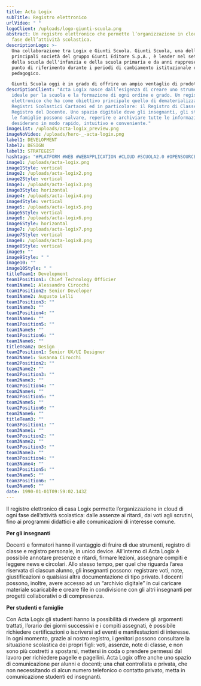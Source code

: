 ```yaml
---
title: Acta Logix
subTitle: Registro elettronico
urlVideo: " "
logoClient: /uploads/logo-giunti-scuola.png
abstract: Un registro elettronico che permette l’organizzazione in cloud di ogni
  fase dell’attività scolastica.
descriptionLogo: >-
  Una collaborazione tra Logix e Giunti Scuola. Giunti Scuola, una delle
  principali società del gruppo Giunti Editore S.p.A., è leader nel settore
  della scuola dell'infanzia e della scuola primaria e da anni rappresenta un
  punto di riferimento durante i periodi di cambiamento istituzionale e
  pedagogico.

  Giunti Scuola oggi è in grado di offrire un ampio ventaglio di prodotti e servizi per la scuola, tra cui libri di testo, materiali didattici, corsi di formazione e molto altro ancora.
descriptionClient: "Acta Logix nasce dall’esigenza di creare uno strumento
  ideale per la scuola e la formazione di ogni ordine e grado. Un registro
  elettronico che ha come obiettivo principale quello di dematerializzare i
  Registri Scolastici Cartacei ed in particolare: il Registro di Classe ed il
  Registro del Docente. Uno spazio digitale dove gli insegnanti, gli studenti e
  le famiglie possono salvare, reperire e archiviare tutte le informazioni che
  desiderano in modo rapido, intuitivo e conveniente."
imageList: /uploads/acta-logix_preview.png
imageNoVideo: /uploads/hero-_-acta-logix.png
label1: DEVELOPMENT
label2: DESIGN
label3: STRATEGIST
hashtags: "#PLATFORM #WEB #WEBAPPLICATION #CLOUD #SCUOLA2.0 #OPENSOURCE #DIGITAL"
image1: /uploads/acta-logix.png
image1Style: vertical
image2: /uploads/acta-logix2.png
image2Style: vertical
image3: /uploads/acta-logix3.png
image3Style: horizontal
image4: /uploads/acta-logix4.png
image4Style: vertical
image5: /uploads/acta-logix5.png
image5Style: vertical
image6: /uploads/acta-logix6.png
image6Style: horizontal
image7: /uploads/acta-logix7.png
image7Style: vertical
image8: /uploads/acta-logix8.png
image8Style: vertical
image9: ""
image9Style: " "
image10: ""
image10Style: " "
titleTeam1: Development
team1Position1: Chief Technology Officier
team1Name1: Alessandro Cirocchi
team1Position2: Senior Developer
team1Name2: Augusto Lelli
team1Position3: ""
team1Name3: ""
team1Position4: ""
team1Name4: ""
team1Position5: ""
team1Name5: ""
team1Position6: ""
team1Name6: ""
titleTeam2: Design
team2Position1: Senior UX/UI Designer
team2Name1: Susanna Cirocchi
team2Position2: ""
team2Name2: ""
team2Position3: ""
team2Name3: ""
team2Position4: ""
team2Name4: ""
team2Position5: ""
team2Name5: ""
team2Position6: ""
team2Name6: ""
titleTeam3: ""
team3Position1: ""
team3Name1: ""
team3Position2: ""
team3Name2: ""
team3Position3: ""
team3Name3: ""
team3Position4: ""
team3Name4: ""
team3Position5: ""
team3Name5: ""
team3Position6: ""
team3Name6: ""
date: 1990-01-01T09:59:02.143Z
---
```

Il registro elettronico di casa Logix permette l’organizzazione in cloud di ogni fase dell’attività scolastica: dalle assenze ai ritardi, dai voti agli scrutini, fino ai programmi didattici e alle comunicazioni di interesse comune.

**Per gli insegnanti**

Docenti e formatori hanno il vantaggio di fruire di due strumenti, registro di classe e registro personale, in unico device. All’interno di Acta Logix è possibile annotare presenze e ritardi, firmare lezioni, assegnare compiti e leggere news e circolari. Allo stesso tempo, per quel che riguarda l’area riservata di ciascun alunno, gli insegnanti possono: registrare voti, note, giustificazioni o qualsiasi altra documentazione di tipo privato. I docenti possono, inoltre, avere accesso ad un “archivio digitale” in cui caricare materiale scaricabile e creare file in condivisione con gli altri insegnanti per progetti collaborativi o di compresenza.

**Per studenti e famiglie**

Con Acta Logix gli studenti hanno la possibilità di rivedere gli argomenti trattati, l’orario dei giorni successivi e i compiti assegnati, è possibile richiedere certificazioni o iscriversi ad eventi e manifestazioni di interesse. In ogni momento, grazie al nostro registro, i genitori possono consultare la situazione scolastica dei propri figli: voti, assenze, note di classe, e non sono più costretti a spostarsi, mettersi in coda o prendere permessi dal lavoro per richiedere pagelle e pagellini. Acta Logix offre anche uno spazio di comunicazione per alunni e docenti; una chat controllata e privata, che non necessitando di alcun numero telefonico o contatto privato, metta in comunicazione studenti ed insegnanti.